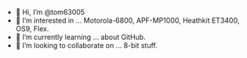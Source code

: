 - 👋 Hi, I’m @tom63005
- 👀 I’m interested in ... Motorola-6800, APF-MP1000, Heathkit ET3400, OS9, Flex.
- 🌱 I’m currently learning ... about GitHub.
- 💞️ I’m looking to collaborate on ... 8-bit stuff.

<!---
tom63005/tom63005 is a ✨ special ✨ repository because its `README.md` (this file) appears on your GitHub profile.
You can click the Preview link to take a look at your changes.
--->
